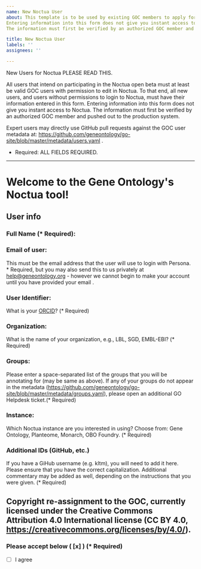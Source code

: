 ```yaml
---
name: New Noctua User
about: This template is to be used by existing GOC members to apply for permission to edit in Noctua.  
Entering information into this form does not give you instant access to Noctua. 
The information must first be verified by an authorized GOC member and pushed out to the production system.

title: New Noctua User
labels: ''
assignees: ''

---
```


New Users for Noctua
PLEASE READ THIS.

All users that intend on participating in the Noctua open beta must at least be valid GOC users with permission to edit in Noctua. To that end, all new users, and users without permissions to login to Noctua, must have their information entered in this form. Entering information into this form does not give you instant access to Noctua. The information must first be verified by an authorized GOC member and pushed out to the production system.

Expert users may directly use GitHub pull requests against the GOC user metadata at: https://github.com/geneontology/go-site/blob/master/metadata/users.yaml .
* Required: ALL FIELDS REQUIRED.

---

# Welcome to the Gene Ontology's Noctua tool!

## User info

### Full Name (* Required): 

### Email of user: 
This must be the email address that the user will use to login with Persona.  * Required, but you may also send this to us privately at help@geneontology.org - however we cannot begin to make your account until you have provided your email .

### User Identifier:
What is your [ORCID](https://orcid.org/register)? (* Required)

### Organization:
What is the name of your organization, e.g., LBL, SGD, EMBL-EBI? (* Required)

### Groups:
Please enter a space-separated list of the groups that you will be annotating for (may be same as above). If any of your groups do not appear in the metadata (https://github.com/geneontology/go-site/blob/master/metadata/groups.yaml), please open an additional GO Helpdesk ticket.(* Required)

### Instance:
Which Noctua instance are you interested in using? Choose from: Gene Ontology, Planteome, Monarch, OBO Foundry. (* Required)

### Additional IDs (GitHub, etc.) 
If you have a GiHub username (e.g. kltm), you will need to add it here. Please ensure that you have the correct capitalization. Additional commentary may be added as well, depending on the instructions that you were given. (* Required)

## Copyright re-assignment to the GOC, currently licensed under the Creative Commons Attribution 4.0 International license (CC BY 4.0, https://creativecommons.org/licenses/by/4.0/).
### Please accept below ( [x] )  (* Required)

- [ ] I agree

